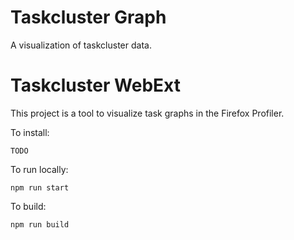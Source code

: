 # Taskcluster Graph

A visualization of taskcluster data.

# Taskcluster WebExt

This project is a tool to visualize task graphs in the Firefox Profiler.

To install:

```
TODO
```

To run locally:

```
npm run start
```

To build:

```
npm run build
```
